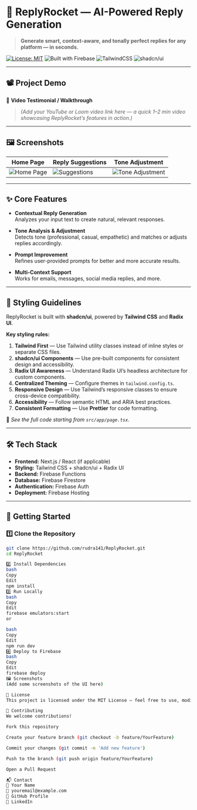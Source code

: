 # 🚀 ReplyRocket — AI-Powered Reply Generation

> **Generate smart, context-aware, and tonally perfect replies for any platform — in seconds.**

[![License: MIT](https://img.shields.io/badge/License-MIT-green.svg)](LICENSE)
![Built with Firebase](https://img.shields.io/badge/Built%20with-Firebase-orange)
![TailwindCSS](https://img.shields.io/badge/Styled%20with-TailwindCSS-38B2AC)
![shadcn/ui](https://img.shields.io/badge/UI-shadcn%2Fui-000000)

---

## 📽 Project Demo

🎥 **Video Testimonial / Walkthrough**  
> *(Add your YouTube or Loom video link here — a quick 1–2 min video showcasing ReplyRocket’s features in action.)*

---

## 🖼 Screenshots

| Home Page | Reply Suggestions | Tone Adjustment |
|-----------|-------------------|-----------------|
| ![Home Page](./screenshots/home.png) | ![Suggestions](./screenshots/suggestions.png) | ![Tone Adjustment](./screenshots/tone.png) |

---

## ✨ Core Features

- **Contextual Reply Generation**  
  Analyzes your input text to create natural, relevant responses.
  
- **Tone Analysis & Adjustment**  
  Detects tone (professional, casual, empathetic) and matches or adjusts replies accordingly.
  
- **Prompt Improvement**  
  Refines user-provided prompts for better and more accurate results.
  
- **Multi-Context Support**  
  Works for emails, messages, social media replies, and more.

---

## 🎨 Styling Guidelines

ReplyRocket is built with **shadcn/ui**, powered by **Tailwind CSS** and **Radix UI**.

**Key styling rules:**
1. **Tailwind First** — Use Tailwind utility classes instead of inline styles or separate CSS files.
2. **shadcn/ui Components** — Use pre-built components for consistent design and accessibility.
3. **Radix UI Awareness** — Understand Radix UI’s headless architecture for custom components.
4. **Centralized Theming** — Configure themes in `tailwind.config.ts`.
5. **Responsive Design** — Use Tailwind’s responsive classes to ensure cross-device compatibility.
6. **Accessibility** — Follow semantic HTML and ARIA best practices.
7. **Consistent Formatting** — Use **Prettier** for code formatting.

📌 *See the full code starting from `src/app/page.tsx`.*

---

## 🛠 Tech Stack

- **Frontend:** Next.js / React (if applicable)
- **Styling:** Tailwind CSS + shadcn/ui + Radix UI
- **Backend:** Firebase Functions
- **Database:** Firebase Firestore
- **Authentication:** Firebase Auth
- **Deployment:** Firebase Hosting

---

## 🚀 Getting Started

### 1️⃣ Clone the Repository
```bash
git clone https://github.com/rudra141/ReplyRocket.git
cd ReplyRocket

2️⃣ Install Dependencies
bash
Copy
Edit
npm install
3️⃣ Run Locally
bash
Copy
Edit
firebase emulators:start
or

bash
Copy
Edit
npm run dev
4️⃣ Deploy to Firebase
bash
Copy
Edit
firebase deploy
🖼 Screenshots
(Add some screenshots of the UI here)

📜 License
This project is licensed under the MIT License – feel free to use, modify, and share.

🤝 Contributing
We welcome contributions!

Fork this repository

Create your feature branch (git checkout -b feature/YourFeature)

Commit your changes (git commit -m 'Add new feature')

Push to the branch (git push origin feature/YourFeature)

Open a Pull Request

📬 Contact
👤 Your Name
📧 youremail@example.com
🔗 GitHub Profile
🔗 LinkedIn